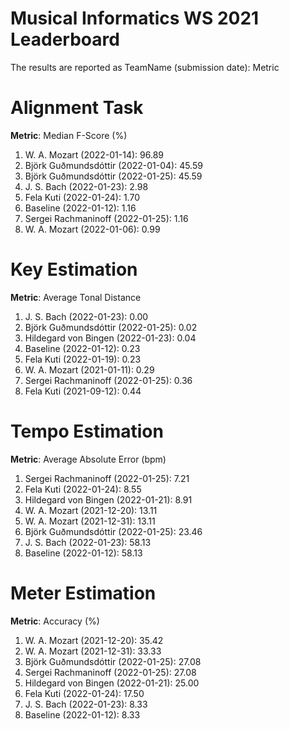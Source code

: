 # Musical Informatics WS 2021 Leaderboard

The results are reported as TeamName (submission date): Metric

# Alignment Task

**Metric**: Median F-Score (%)

1. W. A. Mozart (2022-01-14): 96.89
2. Björk Guðmundsdóttir (2022-01-04): 45.59
2. Björk Guðmundsdóttir (2022-01-25): 45.59
3. J. S. Bach (2022-01-23): 2.98
4. Fela Kuti (2022-01-24): 1.70
5. Baseline (2022-01-12): 1.16
5. Sergei Rachmaninoff (2022-01-25): 1.16
6. W. A. Mozart (2022-01-06): 0.99


# Key Estimation

**Metric**: Average Tonal Distance

1. J. S. Bach (2022-01-23): 0.00
2. Björk Guðmundsdóttir (2022-01-25): 0.02
3. Hildegard von Bingen (2022-01-23): 0.04
4. Baseline (2022-01-12): 0.23
4. Fela Kuti (2022-01-19): 0.23
5. W. A. Mozart (2021-01-11): 0.29
6. Sergei Rachmaninoff (2022-01-25): 0.36
7. Fela Kuti (2021-09-12): 0.44


# Tempo Estimation

**Metric**: Average Absolute Error (bpm)

1. Sergei Rachmaninoff (2022-01-25): 7.21
2. Fela Kuti (2022-01-24): 8.55
3. Hildegard von Bingen (2022-01-21): 8.91
4. W. A. Mozart (2021-12-20): 13.11
4. W. A. Mozart (2021-12-31): 13.11
5. Björk Guðmundsdóttir (2022-01-25): 23.46
6. J. S. Bach (2022-01-23): 58.13
6. Baseline (2022-01-12): 58.13


# Meter Estimation

**Metric**: Accuracy (%)

1. W. A. Mozart (2021-12-20): 35.42
2. W. A. Mozart (2021-12-31): 33.33
3. Björk Guðmundsdóttir (2022-01-25): 27.08
3. Sergei Rachmaninoff (2022-01-25): 27.08
4. Hildegard von Bingen (2022-01-21): 25.00
5. Fela Kuti (2022-01-24): 17.50
6. J. S. Bach (2022-01-23): 8.33
6. Baseline (2022-01-12): 8.33
